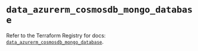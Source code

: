 # `data_azurerm_cosmosdb_mongo_database`

Refer to the Terraform Registry for docs: [`data_azurerm_cosmosdb_mongo_database`](https://registry.terraform.io/providers/hashicorp/azurerm/4.8.0/docs/data-sources/cosmosdb_mongo_database).
